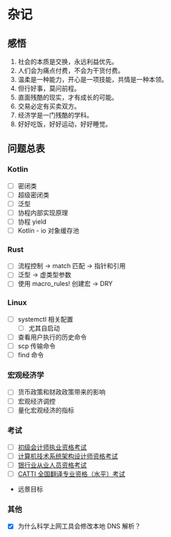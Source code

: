 # 杂记

## 感悟

1. 社会的本质是交换，永远利益优先。
2. 人们会为痛点付费，不会为干货付费。
3. 温柔是一种能力，开心是一项技能，共情是一种本领。
4. 但行好事，莫问前程。
5. 直面残酷的现实，才有成长的可能。
7. 交易必定有买卖双方。
7. 经济学是一门残酷的学科。
8. 好好吃饭，好好运动，好好睡觉。



## 问题总表

### Kotlin

- [ ] 密闭类
- [ ] 超级密闭类
- [ ] 泛型
- [ ] 协程内部实现原理
- [ ] 协程 yield
- [ ] Kotlin - io 对象缓存池

### Rust

- [ ] 流程控制 -> match 匹配 -> 指针和引用
- [ ] 泛型 -> 虚类型参数
- [ ] 使用 macro_rules! 创建宏 -> DRY

### Linux

- [ ] systemctl 相关配置
  - [ ] 尤其自启动
- [ ] 查看用户执行的历史命令
- [ ] scp 传输命令
- [ ] find 命令

### 宏观经济学

- [ ] 货币政策和财政政策带来的影响
- [ ] 宏观经济调控
- [ ] 量化宏观经济的指标

### 考试

- [ ] [初级会计师执业资格考试](http://www.canet.com.cn/zt/cjbm/)
- [ ] [计算机技术系统架构设计师资格考试](https://www.ruankao.org.cn/platform/details?code=03_03)
- [ ] [银行业从业人员资格考试](http://cj.ccbp.org.cn/site)
- [ ] [CATTI 全国翻译专业资格（水平）考试](https://www.catticenter.com/cattiksjj)

- 远景目标

### 其他

- [x] 为什么科学上网工具会修改本地 DNS 解析？